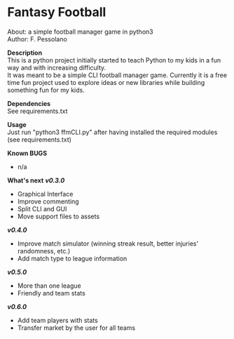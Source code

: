 # Fantasy Football  
About:      a simple football manager game in python3  
Author:     F. Pessolano  


**Description**  
This is a python project initially started to teach Python to my kids in a fun way and with increasing difficulty.  
It was meant to be a simple CLI football manager game. Currently it is a free time fun project used to explore ideas or new libraries while building something fun for my kids.     

**Dependencies**  
See requirements.txt  

**Usage**  
Just run "python3 ffmCLI.py" after having installed the required modules (see requirements.txt)  

**Known BUGS**  
 - n/a  

**What's next**
***v0.3.0***
 - Graphical Interface  
 - Improve commenting  
 - Split CLI and GUI  
 - Move support files to assets  

***v0.4.0***
 - Improve match simulator (winning streak result, better injuries' randomness, etc.)  
 - Add match type to league information  

***v0.5.0***
 - More than one league  
 - Friendly and team stats  

***v0.6.0***
 - Add team players with stats  
 - Transfer market by the user for all teams  





